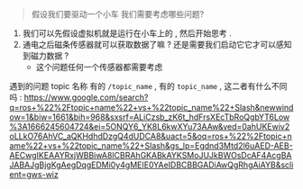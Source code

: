 > 假设我们要驱动一个小车 我们需要考虑哪些问题?
1. 我们可以先假设虚拟机就是运行在小车上的 , 然后开始思考 . 
2. 通电之后磁条传感器就可以获取数据了嘛 ? 还是需要我们启动它它才可以感知到磁力数据 ?
   - 这个问题任何一个传感器都需要考虑














遇到的问题 topic 名称 有的 `/topic_name` , 有的 `topic_name` , 这二者有什么不同吗 : https://www.google.com/search?q=ros+%22%2Ftopic+name%22+vs+%22topic_name%22+Slash&newwindow=1&biw=1661&bih=968&sxsrf=ALiCzsb_zK6t_hdFrsXEcTbRoQgbYT6Low%3A1666245604724&ei=5ONQY6_YK8L6kwXYu73AAw&ved=0ahUKEwiv2oLLkO76AhVC_aQKHdhdDzgQ4dUDCA8&uact=5&oq=ros+%22%2Ftopic+name%22+vs+%22topic_name%22+Slash&gs_lp=Egdnd3Mtd2l6uAED-AEB-AECwgIKEAAYRxjWBBiwA8ICBRAhGKABkAYKSMoJUJkBWOsDcAF4AcgBAJABAJgBjgKgAegDqgEDMi0y4gMEIE0YAeIDBCBBGADiAwQgRhgAiAYB&sclient=gws-wiz